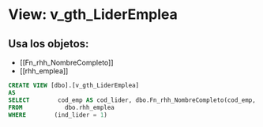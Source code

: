 # View: v_gth_LiderEmplea

## Usa los objetos:
- [[Fn_rhh_NombreCompleto]]
- [[rhh_emplea]]

```sql
CREATE VIEW [dbo].[v_gth_LiderEmplea]
AS
SELECT        cod_emp AS cod_lider, dbo.Fn_rhh_NombreCompleto(cod_emp, 2) AS nom_lider
FROM            dbo.rhh_emplea
WHERE        (ind_lider = 1)

```
